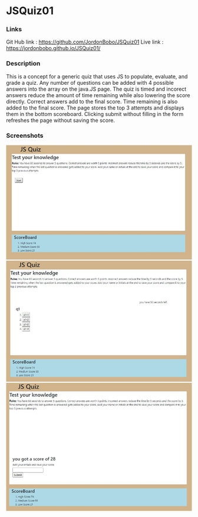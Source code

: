 # JSQuiz01

### Links
Git Hub link :  https://github.com/JordonBobo/JSQuiz01
Live link :   https://jordonbobo.github.io/JSQuiz01/


### Description
This is a concept for a generic quiz that uses JS to populate, evaluate, and grade a quiz. Any number of questions can be added with 4 possible answers into the array on the java.JS page. The quiz is timed and incorect answers reduce the amount of time remaining while also lowering the score directly. Correct answers add to the final score. Time remaining is also added to the final score. The page stores the top 3 attempts and displays them in the bottom scoreboard. Clicking submit without filling in the form refreshes the page without saving the score.


### Screenshots
![screenshot](./Assets/screenshot01.JPG?raw=true)
![screenshot](./Assets/screenshot02.JPG?raw=true)
![screenshot](./Assets/screenshot03.JPG?raw=true)




